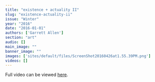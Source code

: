 ```yaml
---
title: "existence + actuality II"
slug: "existence-actuality-ii"
issue: "Winter"
year: "2016"
date: "2016-01-01"
authors: ['Garrett Allen']
section: "art"
audio: []
main_image: ""
banner_image: ""
images: ['sites/default/files/ScreenShot20160426at1.55.39PM.png']
videos: []
---
```

Full video can be viewed [here](https://vimeo.com/162292825).

